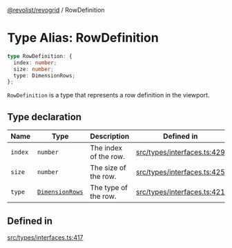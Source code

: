 [@revolist/revogrid](README.md) / RowDefinition

# Type Alias: RowDefinition

```ts
type RowDefinition: {
  index: number;
  size: number;
  type: DimensionRows;
};
```

`RowDefinition` is a type that represents a row definition in the
viewport.

## Type declaration

| Name | Type | Description | Defined in |
| ------ | ------ | ------ | ------ |
| `index` | `number` | The index of the row. | [src/types/interfaces.ts:429](https://github.com/revolist/revogrid/blob/9117a91ea8e0927df97ffd7fc238d04b4ddfdd05/src/types/interfaces.ts#L429) |
| `size` | `number` | The size of the row. | [src/types/interfaces.ts:425](https://github.com/revolist/revogrid/blob/9117a91ea8e0927df97ffd7fc238d04b4ddfdd05/src/types/interfaces.ts#L425) |
| `type` | [`DimensionRows`](TypeAlias.DimensionRows.md) | The type of the row. | [src/types/interfaces.ts:421](https://github.com/revolist/revogrid/blob/9117a91ea8e0927df97ffd7fc238d04b4ddfdd05/src/types/interfaces.ts#L421) |

## Defined in

[src/types/interfaces.ts:417](https://github.com/revolist/revogrid/blob/9117a91ea8e0927df97ffd7fc238d04b4ddfdd05/src/types/interfaces.ts#L417)
